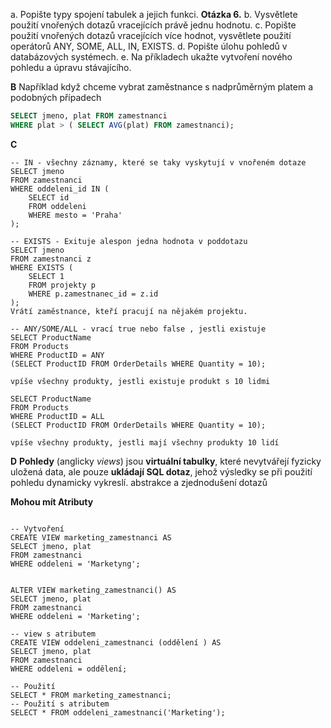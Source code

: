 
a. Popište typy spojení tabulek a jejich funkci. **Otázka 6.**
b. Vysvětlete použití vnořených dotazů vracejících právě jednu hodnotu.
c. Popište použití vnořených dotazů vracejících více hodnot, vysvětlete použití operátorů ANY,
SOME, ALL, IN, EXISTS.
d. Popište úlohu pohledů v databázových systémech.
e. Na příkladech ukažte vytvoření nového pohledu a úpravu stávajícího.

**B**
Například když chceme vybrat zaměstnance s nadprůměrným platem a podobných případech
```sql
SELECT jmeno, plat FROM zamestnanci
WHERE plat > ( SELECT AVG(plat) FROM zamestnanci);
```
**C**

```mysql 
-- IN - všechny záznamy, které se taky vyskytují v vnořeném dotaze
SELECT jmeno
FROM zamestnanci
WHERE oddeleni_id IN (
    SELECT id
    FROM oddeleni
    WHERE mesto = 'Praha'
);

-- EXISTS - Exituje alespon jedna hodnota v poddotazu
SELECT jmeno
FROM zamestnanci z
WHERE EXISTS (
    SELECT 1
    FROM projekty p
    WHERE p.zamestnanec_id = z.id
);
Vrátí zaměstnance, kteří pracují na nějakém projektu.

-- ANY/SOME/ALL - vrací true nebo false , jestli existuje 
SELECT ProductName  
FROM Products
WHERE ProductID = ANY
(SELECT ProductID FROM OrderDetails WHERE Quantity = 10);

vpíše všechny produkty, jestli existuje produkt s 10 lidmi 

SELECT ProductName  
FROM Products
WHERE ProductID = ALL
(SELECT ProductID FROM OrderDetails WHERE Quantity = 10);

vpíše všechny produkty, jestli mají všechny produkty 10 lidí 
```

**D** 
**Pohledy** (anglicky _views_) jsou **virtuální tabulky**, které nevytvářejí fyzicky uložená data, ale pouze **ukládají SQL dotaz**, jehož výsledky se při použití pohledu dynamicky vykreslí.
abstrakce a zjednodušení dotazů

**Mohou mít Atributy**

```mysql

-- Vytvoření
CREATE VIEW marketing_zamestnanci AS
SELECT jmeno, plat
FROM zamestnanci
WHERE oddeleni = 'Marketyng';


ALTER VIEW marketing_zamestnanci() AS
SELECT jmeno, plat
FROM zamestnanci
WHERE oddeleni = 'Marketing';

-- view s atributem
CREATE VIEW oddeleni_zamestnanci (oddělení ) AS
SELECT jmeno, plat
FROM zamestnanci
WHERE oddeleni = oddělení;

-- Použití
SELECT * FROM marketing_zamestnanci;
-- Použití s atributem
SELECT * FROM oddeleni_zamestnanci('Marketing');

```
